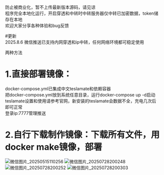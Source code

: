 防止被商业化，暂不上传最新版本源码，请见谅  
程序完全本地化运行，开启穿透和中转时中转服务器仅中转已加密数据，token储存在本地  
欢迎大家分享各种体验和bug反馈  
  
#更新  
2025.8.6 微信推送已支持内网穿透和ip中转，任何网络环境都可稳定使用  
  
两种方法  
# 1.直接部署镜像：  
docker-compose.yml已集成中文teslamate和依赖容器  
把docker-compose.yml放到系统任意目录，运行docker-compose up -d启动  
teslamate设置和使用请参考官网，新安装的teslamate会数据不全，充电几次后即可正常  
登录ip:7777管理推送  

# 2.自行下载制作镜像：下载所有文件，用docker make镜像，部署  
![微信图片_20250515110256](https://github.com/user-attachments/assets/cdeb81d1-c5d1-452d-820b-cf457682d840)
![微信图片_20250728200248](https://github.com/user-attachments/assets/16282f0f-b69a-49f9-89c7-fbb7d53fc46b)
![微信图片_20250728200252](https://github.com/user-attachments/assets/f427c675-1bc2-4c00-b3c8-37b02b028798)
![微信图片_20250728200303](https://github.com/user-attachments/assets/0afa09aa-11dc-43a4-9f3b-3897931bec2d)

